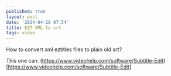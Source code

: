 ```yaml
---
published: true
layout: post
date: '2024-04-18 07:54'
title: EZT XML to srt
tags: video 
---
```

How to convert xml eztitles files to plain old srt?

This one can:
(https://www.videohelp.com/software/Subtitle-Edit)[https://www.videohelp.com/software/Subtitle-Edit]
